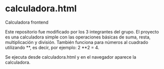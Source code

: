 # calculadora.html
Calculadora frontend

Este repositorio fue modificado por los 3 integrantes del grupo. El proyecto es una calculadora simple con las operaciones básicas de suma, resta, multiplicación y división. También funciona para números al cuadrado utilizando **, es decir, por ejemplo: 2 **2 = 4.

Se ejecuta desde calculadora.html y en el navegador aparece la calculadora.
